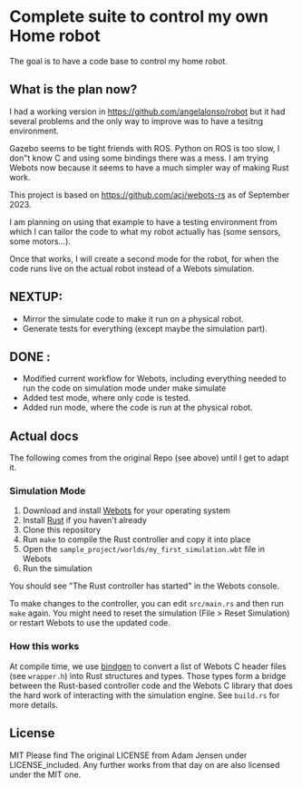 # Complete suite to control my own Home robot

The goal is to have a code base to control my home robot.

## What is the plan now?
I had a working version in https://github.com/angelalonso/robot but it had several problems and the only way to improve was to have a tesitng environment.

Gazebo seems to be tight friends with ROS. Python on ROS is too slow, I don"t know C and using some bindings there was a mess. 
I am trying Webots now because it seems to have a much simpler way of making Rust work.

This project is based on https://github.com/acj/webots-rs as of September 2023. 

I am planning on using that example to have a testing environment from which I can tailor the code to what my robot actually has (some sensors, some motors...).

Once that works, I will create a second mode for the robot, for when the code runs live on the actual robot instead of a Webots simulation.

## NEXTUP:
- Mirror the simulate code to make it run on a physical robot.
- Generate tests for everything (except maybe the simulation part).

## DONE :
- Modified current workflow for Webots, including everything needed to run the code on simulation mode under make simulate
- Added test mode, where only code is tested.
- Added run mode, where the code is run at the physical robot.

## Actual docs
The following comes from the original Repo (see above) until I get to adapt it.

### Simulation Mode

1. Download and install [Webots](https://cyberbotics.com) for your operating system
1. Install [Rust](https://www.rust-lang.org/learn/get-started) if you haven't already
1. Clone this repository
1. Run `make` to compile the Rust controller and copy it into place
1. Open the `sample_project/worlds/my_first_simulation.wbt` file in Webots
1. Run the simulation

You should see "The Rust controller has started" in the Webots console.

To make changes to the controller, you can edit `src/main.rs` and then run `make` again. You might need to reset the simulation (File > Reset Simulation) or restart Webots to use the updated code.

### How this works

At compile time, we use [bindgen](https://github.com/rust-lang/rust-bindgen) to convert a list of Webots C header files (see `wrapper.h`) into Rust structures and types. Those types form a bridge between the Rust-based controller code and the Webots C library that does the hard work of interacting with the simulation engine. See `build.rs` for more details.

## License

MIT
Please find The original LICENSE from Adam Jensen under LICENSE_included. Any further works from that day on are also licensed under the MIT one.
